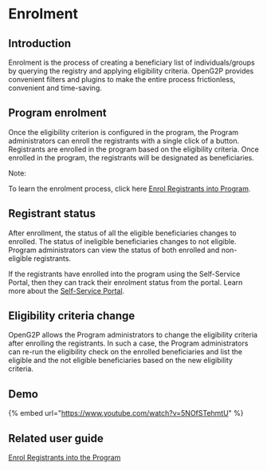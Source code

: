 # Enrolment

## Introduction

Enrolment is the process of creating a beneficiary list of individuals/groups by querying the registry and applying eligibility criteria. OpenG2P provides convenient filters and plugins to make the entire process frictionless, convenient and time-saving.

## Program enrolment

Once the eligibility criterion is configured in the program, the Program administrators can enroll the registrants with a single click of a button. Registrants are enrolled in the program based on the eligibility criteria. Once enrolled in the program, the registrants will be designated as beneficiaries.&#x20;

Note:

To learn the enrolment process, click here [Enrol Registrants into Program](../user-guides/eligibility-and-program-enrollment/enrol-registrants-into-program.md).

## Registrant status

After enrollment, the status of all the eligible beneficiaries changes to enrolled. The status of ineligible beneficiaries changes to not eligible. Program administrators can view the status of both enrolled and non-eligible registrants.

If the registrants have enrolled into the program using the Self-Service Portal, then they can track their enrolment status from the portal. Learn more about the [Self-Service Portal](self-service-portal.md).

## Eligibility criteria change

OpenG2P allows the Program administrators to change the eligibility criteria after enrolling the registrants. In such a case, the Program administrators can re-run the eligibility check on the enrolled beneficiaries and list the eligible and the not eligible beneficiaries based on the new eligibility criteria.

## Demo

{% embed url="https://www.youtube.com/watch?v=5NOfSTehmtU" %}

## Related user guide

[Enrol Registrants into the Program](../user-guides/eligibility-and-program-enrollment/enrol-registrants-into-program.md)
